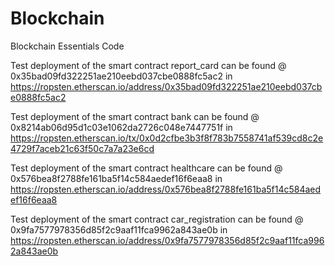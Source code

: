 # Blockchain

Blockchain Essentials Code

Test deployment of the smart contract report_card can be found @ 0x35bad09fd322251ae210eebd037cbe0888fc5ac2 in https://ropsten.etherscan.io/address/0x35bad09fd322251ae210eebd037cbe0888fc5ac2

Test deployment of the smart contract bank can be found @ 0x8214ab06d95d1c03e1062da2726c048e7447751f in https://ropsten.etherscan.io/tx/0x0d2cfbe3b3f8f783b7558741af539cd8c2e4729f7aceb21c63f50c7a7a23e6cd

Test deployment of the smart contract healthcare can be found @ 0x576bea8f2788fe161ba5f14c584aedef16f6eaa8 in https://ropsten.etherscan.io/address/0x576bea8f2788fe161ba5f14c584aedef16f6eaa8

Test deployment of the smart contract car_registration can be found @ 0x9fa7577978356d85f2c9aaf11fca9962a843ae0b in https://ropsten.etherscan.io/address/0x9fa7577978356d85f2c9aaf11fca9962a843ae0b

